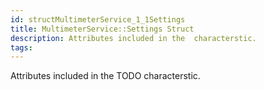 ```yaml
---
id: structMultimeterService_1_1Settings
title: MultimeterService::Settings Struct
description: Attributes included in the  characterstic.
tags:
---
```

Attributes included in the TODO characterstic.
